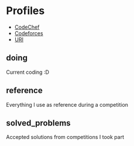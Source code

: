# Profiles
* [CodeChef](https://www.codechef.com/users/gustavogardusi)
* [Codeforces](https://codeforces.com/profile/gustavo.gardusi)
* [URI](https://www.urionlinejudge.com.br/judge/en/profile/20714)

## doing
Current coding :D

## reference
Everything I use as reference during a competition

## solved_problems
Accepted solutions from competitions I took part
